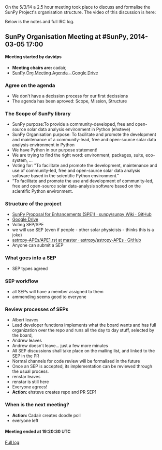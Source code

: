 On the 5/3/14 a 2.5 hour meeting took place to discuss and formalise the SunPy Project's organisation structure. The video of this discussion is here:

Below is the notes and full IRC log.
<h2>SunPy Organisation Meeting at #SunPy, 2014-03-05 17:00</h2>
<h4>Meeting started by davidps</h4><ul>
<li><span style="font-weight: bold">Meeting chairs are: </span>cadair, </li>
<li><a href="https://docs.google.com/document/d/11oWYaZqbJYZiUoKD2rK-kZzoWZAbBBr9h1OkZ-w7LZ0/edit?usp=sharing">SunPy Org Meeting Agenda - Google Drive</a></li>
</ul><h3>Agree on the agenda</h3><ul><li>We don't have a decission process for our first decissions</li>
<li>The agenda has been aproved: Scope, Mission, Structure</li>
</ul><h3>The Scope of SunPy library</h3><ul>
<li>SunPy purpose:To provide a community-developed, free and open-source solar data analysis environment in Python (ehsteve)</li>
<li>SunPy Organisation purpose: To facilitate and promote the development and maintenance of a community-lead, free and open-source solar data analysis environment in Python</li>
<li>We have Python in our purpose statement!</li>
<li>We are trying to find the right word: environment, packages, suite, eco-system, ...</li>
<li>Voting for: "To facilitate and promote the development, maintenance and use of community-led, free and open-source solar data analysis software based in the scientific Python environment."</li>
<li>"To facilitate and promote the use and development of community-led, free and open-source solar data-analysis software based on the scientific Python environment.</li>
</ul><h3>Structure of the project</h3><ul><li><a href="https://github.com/sunpy/sunpy/wiki/SunPy-Proposal-for-Enhancements-%28SPE1%29">SunPy Proposal for Enhancements (SPE1) · sunpy/sunpy Wiki · GitHub</a></li>
<li><a href="https://docs.google.com/document/d/1Ms2L9fmv2QK5txqTHpab3RPeFth05Eouh8WBsq9NDeA/edit?usp=sharing">Google Drive</a></li>
<li>Voting SEP/SPE</li>
<li>we will use SEP (even if people - other solar physicists - thinks this is a joke)</li>
<li><a href="https://github.com/astropy/astropy-APEs/blob/master/APE1.rst#ape-review">astropy-APEs/APE1.rst at master · astropy/astropy-APEs · GitHub</a></li>
<li>Anyone can submit a SEP</li>
</ul><h3>What goes into a SEP</h3><ul><li>SEP types agreed</li>
</ul><h3>SEP workflow</h3><ul><li>all SEPs will have a member assigned to them</li>
<li>ammending seems good to everyone</li>
</ul><h3>Review processes of SEPs</h3><ul><li>Albert leaves</li>
<li>Lead developer functions implements what the board wants and has full organization over the repo and runs all the day to day stuff, selected by the board,</li>
<li>Andrew leaves</li>
<li>Andrew doesn't leave... just a few more minutes</li>
<li>All SEP discussions shall take place on the mailing list, and linked to the SEP in the PR</li>
<li>Normal channels for code review will be formalised in the future</li>
<li>Once an SEP is accepted, its implementation can be reviewed through the usual process. </li>
<li>renstar leaves</li>
<li>renstar is still here</li>
<li>Everyone agrees!</li>
<li><span style="font-weight: bold">Action: </span>ehsteve creates repo and PR SEP1</li>
</ul><h3>When is the next meeting?</h3><ul><li><span style="font-weight: bold">Action: </span>Cadair creates doodle poll</li>
<li>everyone left</li>
</ul>
<h4>Meeting ended at 19:20:30 UTC</h4>
<a href="https://github.com/sunpy/sunpy/wiki/SunPy-Org-Meeting-IRC-log">Full log</a>
